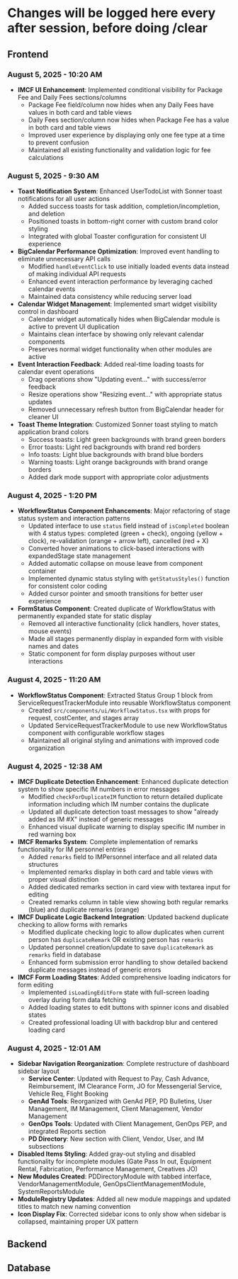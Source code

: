 # Changes will be logged here every after session, before doing /clear

## Frontend

### August 5, 2025 - 10:20 AM
- **IMCF UI Enhancement**: Implemented conditional visibility for Package Fee and Daily Fees sections/columns
  - Package Fee field/column now hides when any Daily Fees have values in both card and table views
  - Daily Fees section/column now hides when Package Fee has a value in both card and table views
  - Improved user experience by displaying only one fee type at a time to prevent confusion
  - Maintained all existing functionality and validation logic for fee calculations

### August 5, 2025 - 9:30 AM
- **Toast Notification System**: Enhanced UserTodoList with Sonner toast notifications for all user actions
  - Added success toasts for task addition, completion/incompletion, and deletion
  - Positioned toasts in bottom-right corner with custom brand color styling
  - Integrated with global Toaster configuration for consistent UI experience
- **BigCalendar Performance Optimization**: Improved event handling to eliminate unnecessary API calls
  - Modified `handleEventClick` to use initially loaded events data instead of making individual API requests
  - Enhanced event interaction performance by leveraging cached calendar events
  - Maintained data consistency while reducing server load
- **Calendar Widget Management**: Implemented smart widget visibility control in dashboard
  - Calendar widget automatically hides when BigCalendar module is active to prevent UI duplication
  - Maintains clean interface by showing only relevant calendar components
  - Preserves normal widget functionality when other modules are active
- **Event Interaction Feedback**: Added real-time loading toasts for calendar event operations
  - Drag operations show "Updating event..." with success/error feedback
  - Resize operations show "Resizing event..." with appropriate status updates
  - Removed unnecessary refresh button from BigCalendar header for cleaner UI
- **Toast Theme Integration**: Customized Sonner toast styling to match application brand colors
  - Success toasts: Light green backgrounds with brand green borders
  - Error toasts: Light red backgrounds with brand red borders  
  - Info toasts: Light blue backgrounds with brand blue borders
  - Warning toasts: Light orange backgrounds with brand orange borders
  - Added dark mode support with appropriate color adjustments

### August 4, 2025 - 1:20 PM
- **WorkflowStatus Component Enhancements**: Major refactoring of stage status system and interaction patterns
  - Updated interface to use `status` field instead of `isCompleted` boolean with 4 status types: completed (green + check), ongoing (yellow + clock), re-validation (orange + arrow left), cancelled (red + X)
  - Converted hover animations to click-based interactions with expandedStage state management
  - Added automatic collapse on mouse leave from component container
  - Implemented dynamic status styling with `getStatusStyles()` function for consistent color coding
  - Added cursor pointer and smooth transitions for better user experience
- **FormStatus Component**: Created duplicate of WorkflowStatus with permanently expanded state for static display
  - Removed all interactive functionality (click handlers, hover states, mouse events)
  - Made all stages permanently display in expanded form with visible names and dates
  - Static component for form display purposes without user interactions

### August 4, 2025 - 11:20 AM
- **WorkflowStatus Component**: Extracted Status Group 1 block from ServiceRequestTrackerModule into reusable WorkflowStatus component
  - Created `src/components/ui/WorkflowStatus.tsx` with props for request, costCenter, and stages array
  - Updated ServiceRequestTrackerModule to use new WorkflowStatus component with configurable workflow stages
  - Maintained all original styling and animations with improved code organization

### August 4, 2025 - 12:38 AM
- **IMCF Duplicate Detection Enhancement**: Enhanced duplicate detection system to show specific IM numbers in error messages
  - Modified `checkForDuplicateIM` function to return detailed duplicate information including which IM number contains the duplicate
  - Updated all duplicate detection toast messages to show "already added as IM #X" instead of generic messages
  - Enhanced visual duplicate warning to display specific IM number in red warning box
- **IMCF Remarks System**: Complete implementation of remarks functionality for IM personnel entries
  - Added `remarks` field to IMPersonnel interface and all related data structures
  - Implemented remarks display in both card and table views with proper visual distinction
  - Added dedicated remarks section in card view with textarea input for editing
  - Created remarks column in table view showing both regular remarks (blue) and duplicate remarks (orange)
- **IMCF Duplicate Logic Backend Integration**: Updated backend duplicate checking to allow forms with remarks
  - Modified duplicate checking logic to allow duplicates when current person has `duplicateRemark` OR existing person has `remarks`
  - Updated personnel creation/update to save `duplicateRemark` as `remarks` field in database
  - Enhanced form submission error handling to show detailed backend duplicate messages instead of generic errors
- **IMCF Form Loading States**: Added comprehensive loading indicators for form editing
  - Implemented `isLoadingEditForm` state with full-screen loading overlay during form data fetching
  - Added loading states to edit buttons with spinner icons and disabled states
  - Created professional loading UI with backdrop blur and centered loading card

### August 4, 2025 - 12:01 AM
- **Sidebar Navigation Reorganization**: Complete restructure of dashboard sidebar layout
  - **Service Center**: Updated with Request to Pay, Cash Advance, Reimbursement, IM Clearance Form, JO for Messengerial Service, Vehicle Req, Flight Booking
  - **GenAd Tools**: Reorganized with GenAd PEP, PD Bulletins, User Management, IM Management, Client Management, Vendor Management
  - **GenOps Tools**: Updated with Client Management, GenOps PEP, and integrated Reports section
  - **PD Directory**: New section with Client, Vendor, User, and IM subsections
- **Disabled Items Styling**: Added gray-out styling and disabled functionality for incomplete modules (Gate Pass In out, Equipment Rental, Fabrication, Performance Management, Creatives JO)
- **New Modules Created**: PDDirectoryModule with tabbed interface, VendorManagementModule, GenOpsClientManagementModule, SystemReportsModule
- **ModuleRegistry Updates**: Added all new module mappings and updated titles to match new naming convention
- **Icon Display Fix**: Corrected sidebar icons to only show when sidebar is collapsed, maintaining proper UX pattern

## Backend

## Database
